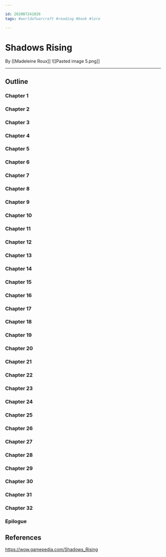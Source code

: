 ```yaml
---

id: 202007241026
tags: #worldofwarcraft #reading #book #lore

---
```


# Shadows Rising
By [[Madeleine Roux]]
![[Pasted image 5.png]]

---

## Outline

### Chapter 1

### Chapter 2

### Chapter 3

### Chapter 4

### Chapter 5

### Chapter 6

### Chapter 7

### Chapter 8

### Chapter 9

### Chapter 10

### Chapter 11

### Chapter 12

### Chapter 13

### Chapter 14

### Chapter 15

### Chapter 16

### Chapter 17

### Chapter 18

### Chapter 19

### Chapter 20

### Chapter 21

### Chapter 22

### Chapter 23

### Chapter 24

### Chapter 25

### Chapter 26

### Chapter 27

### Chapter 28

### Chapter 29

### Chapter 30

### Chapter 31

### Chapter 32

### Epilogue


## References
https://wow.gamepedia.com/Shadows_Rising